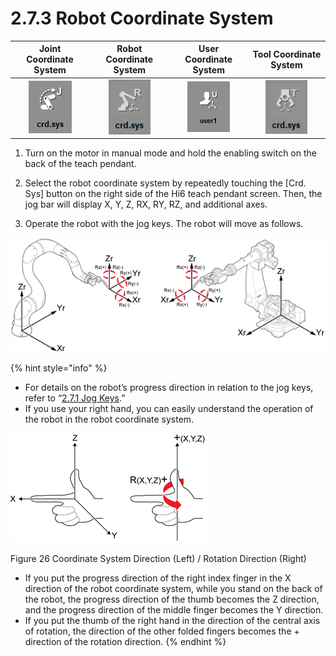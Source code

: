 # 2.7.3 Robot Coordinate System

| Joint Coordinate System | **Robot Coordinate System** | User Coordinate System | Tool Coordinate System |
| :---: | :---: | :---: | :---: |
|  ![](../../_assets/bt-crd2-joint-en.png)  | ![](../../_assets/bt-crd2-robot-en.png)  | ![](../../_assets/bt-crd2-user-en%20%281%29.png)  | ![](../../_assets/bt-crd2-tool-en.png)  |

1.	Turn on the motor in manual mode and hold the enabling switch on the back of the teach pendant.

2.	Select the robot coordinate system by repeatedly touching the \[Crd. Sys\] button on the right side of the Hi6 teach pendant screen. Then, the jog bar will display X, Y, Z, RX, RY, RZ, and additional axes.

3.	Operate the robot with the jog keys. The robot will move as follows.



![](../../_assets/image%20%2862%29.png)

{% hint style="info" %}
* For details on the robot’s progress direction in relation to the jog keys, refer to “[2.7.1 Jog Keys](jog-key.md).” 
* 
  If you use your right hand, you can easily understand the operation of the robot in the robot coordinate system.

![](../../_assets/crd-direction.png) 

Figure 26 Coordinate System Direction \(Left\) / Rotation Direction \(Right\)

* If you put the progress direction of the right index finger in the X direction of the robot coordinate system, while you stand on the back of the robot, the progress direction of the thumb becomes the Z direction, and the progress direction of the middle finger becomes the Y direction.
* If you put the thumb of the right hand in the direction of the central axis of rotation, the direction of the other folded fingers becomes the + direction of the rotation direction.
{% endhint %}



